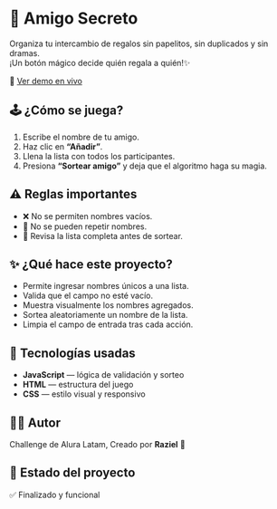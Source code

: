 <h1>🎁 Amigo Secreto</h1>

Organiza tu intercambio de regalos sin papelitos, sin duplicados y sin dramas.  
¡Un botón mágico decide quién regala a quién!✨

🌟 [Ver demo en vivo](https://raziel-two.github.io/challenge-amigo-secreto/)

## 🕹️ ¿Cómo se juega?
1. Escribe el nombre de tu amigo.
2. Haz clic en **“Añadir”**.
3. Llena la lista con todos los participantes.
4. Presiona **“Sortear amigo”** y deja que el algoritmo haga su magia.

## ⚠️ Reglas importantes
- ❌ No se permiten nombres vacíos.  
- 🔁 No se pueden repetir nombres.  
- 👀 Revisa la lista completa antes de sortear.

## ✨ ¿Qué hace este proyecto?
- Permite ingresar nombres únicos a una lista.
- Valida que el campo no esté vacío.
- Muestra visualmente los nombres agregados.
- Sortea aleatoriamente un nombre de la lista.
- Limpia el campo de entrada tras cada acción.

## 🧠 Tecnologías usadas
- **JavaScript** — lógica de validación y sorteo  
- **HTML** — estructura del juego  
- **CSS** — estilo visual y responsivo

## 👩‍💻 Autor
Challenge de Alura Latam, Creado por **Raziel** 💙

## 📂 Estado del proyecto
✅ Finalizado y funcional
